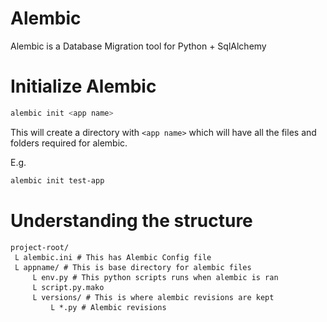 # Alembic

Alembic is a Database Migration tool for Python + SqlAlchemy

# Initialize Alembic

```bash
alembic init <app name>
```

This will create a directory with `<app name>` which will have all the files and folders required for alembic.

E.g.

```bash
alembic init test-app
```

# Understanding the structure

```
project-root/
 Ⳑ alembic.ini # This has Alembic Config file
 Ⳑ appname/ # This is base directory for alembic files
     Ⳑ env.py # This python scripts runs when alembic is ran
     Ⳑ script.py.mako
     Ⳑ versions/ # This is where alembic revisions are kept
         Ⳑ *.py # Alembic revisions
```

